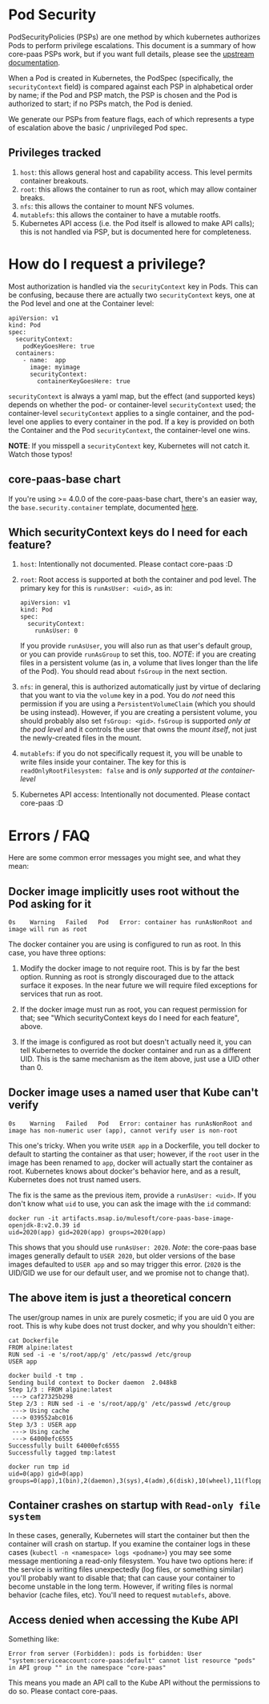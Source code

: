 # Pod Security

PodSecurityPolicies (PSPs) are one method by which kubernetes authorizes Pods
to perform privilege escalations. This document is a summary of how core-paas
PSPs work, but if you want full details, please see the [upstream
documentation](https://kubernetes.io/docs/concepts/policy/pod-security-policy/).

When a Pod is created in Kubernetes, the PodSpec (specifically, the
`securityContext` field) is compared against each PSP in alphabetical order by
name; if the Pod and PSP match, the PSP is chosen and the Pod is authorized to
start; if no PSPs match, the Pod is denied.

We generate our PSPs from feature flags, each of which represents a type of
escalation above the basic / unprivileged Pod spec.

## Privileges tracked

1. `host`: this allows general host and capability access. This level permits
    container breakouts.
2. `root`: this allows the container to run as root, which may allow container
   breaks.
3. `nfs`: this allows the container to mount NFS volumes.
4. `mutablefs`: this allows the container to have a mutable rootfs.
5. Kubernetes API access (i.e. the Pod itself is allowed to make API calls);
   this is not handled via PSP, but is documented here for completeness.

# How do I request a privilege?

Most authorization is handled via the `securityContext` key in Pods. This can be
confusing, because there are actually two `securityContext` keys, one at the Pod
level and one at the Container level:

```
apiVersion: v1
kind: Pod
spec:
  securityContext:
    podKeyGoesHere: true
  containers:
    - name:  app
      image: myimage
      securityContext:
        containerKeyGoesHere: true
```

`securityContext` is always a yaml map, but the effect (and supported keys)
depends on whether the pod- or container-level `securityContext` used; the
container-level `securityContext` applies to a single container, and the
pod-level one applies to every container in the pod. If a key is provided on
both the Container and the Pod `securityContext`, the container-level one wins.

**NOTE**: If you misspell a `securityContext` key, Kubernetes will not catch it.
Watch those typos!

## core-paas-base chart

If you're using >= 4.0.0 of the core-paas-base chart, there's an easier way,
the `base.security.container` template, documented
[here](https://github.com/mulesoft/core-paas-base#basesecuritycontainer).

## Which securityContext keys do I need for each feature?

1. `host`: Intentionally not documented. Please contact core-paas :D

2. `root`: Root access is supported at both the container and pod level. The
   primary key for this is `runAsUser: <uid>`, as in:

    ```
    apiVersion: v1
    kind: Pod
    spec:
      securityContext:
        runAsUser: 0
    ```

    If you provide `runAsUser`, you will also run as that user's default group, or
    you can provide `runAsGroup` to set this, too. *NOTE*: if you are creating
    files in a persistent volume (as in, a volume that lives longer than the life
    of the Pod). You should read about `fsGroup` in the next section.

3. `nfs`: in general, this is authorized automatically just by virtue of
   declaring that you want to via the `volume` key in a pod. You do _not_ need
   this permission if you are using a `PersistentVolumeClaim` (which you should
   be using instead).  However, if you are creating a persistent volume, you
   should probably also set `fsGroup: <gid>`. `fsGroup` is supported *only at
   the pod level* and it controls the user that owns the _mount itself_, not
   just the newly-created files in the mount.

4. `mutablefs`: if you do not specifically request it, you will be unable to
   write files inside your container. The key for this is
   `readOnlyRootFilesystem: false` and is *only supported at the
   container-level*

5. Kubernetes API access: Intentionally not documented. Please contact core-paas
   :D

# Errors / FAQ

Here are some common error messages you might see, and what they mean:

## Docker image implicitly uses root without the Pod asking for it
```
0s    Warning   Failed   Pod   Error: container has runAsNonRoot and image will run as root
```
The docker container you are using is configured to run as root. In this case,
you have three options:

  1. Modify the docker image to not require root. This is by far the best
     option. Running as root is strongly discouraged due to the attack surface
     it exposes. In the near future we will require filed exceptions for
     services that run as root.

  2. If the docker image must run as root, you can request permission for that;
     see "Which securityContext keys do I need for each feature", above.

  3. If the image is configured as root but doesn't actually need it, you can
     tell Kubernetes to override the docker container and run as a
     different UID. This is the same mechanism as the item above, just use a
     UID other than 0.

##  Docker image uses a named user that Kube can't verify
```
0s    Warning   Failed   Pod   Error: container has runAsNonRoot and image has non-numeric user (app), cannot verify user is non-root
```

This one's tricky. When you write `USER app` in a Dockerfile, you tell docker to
default to starting the container as that user; however, if the `root` user in
the image has been renamed to `app`, docker will actually start the container as
root. Kubernetes knows about docker's behavior here, and as a result,
Kubernetes does not trust named users.

The fix is the same as the previous item, provide a `runAsUser: <uid>`. If you
don't know what `uid` to use, you can ask the image with the `id` command:
```
docker run -it artifacts.msap.io/mulesoft/core-paas-base-image-openjdk-8:v2.0.39 id
uid=2020(app) gid=2020(app) groups=2020(app)
```

This shows that you should use `runAsUser: 2020`. *Note*: the core-paas base
images generally default to `USER 2020`, but older versions of the base images
defaulted to `USER app` and so may trigger this error. (`2020` is the UID/GID we
use for our default user, and we promise not to change that).

## The above item is just a theoretical concern

The user/group names in unix are purely cosmetic; if you are uid 0 you are
root. This is why kube does not trust docker, and why you shouldn't either:

```
cat Dockerfile
FROM alpine:latest
RUN sed -i -e 's/root/app/g' /etc/passwd /etc/group
USER app

docker build -t tmp .
Sending build context to Docker daemon  2.048kB
Step 1/3 : FROM alpine:latest
 ---> caf27325b298
Step 2/3 : RUN sed -i -e 's/root/app/g' /etc/passwd /etc/group
 ---> Using cache
 ---> 039552abc016
Step 3/3 : USER app
 ---> Using cache
 ---> 64000efc6555
Successfully built 64000efc6555
Successfully tagged tmp:latest

docker run tmp id
uid=0(app) gid=0(app) groups=0(app),1(bin),2(daemon),3(sys),4(adm),6(disk),10(wheel),11(floppy),20(dialout),26(tape),27(video)
```

## Container crashes on startup with `Read-only file system`

In these cases, generally, Kubernetes will start the container but then the
container will crash on startup.  If you examine the container logs in these
cases (`kubectl -n <namespace> logs <podname>`) you may see some message
mentioning a read-only filesystem. You have two options here: if the service
is writing files unexpectedly (log files, or something similar) you'll probably
want to disable that; that can cause your container to become unstable in the
long term. However, if writing files is normal behavior (cache files, etc).
You'll need to request `mutablefs`, above.

## Access denied when accessing the Kube API

Something like:
```
Error from server (Forbidden): pods is forbidden: User "system:serviceaccount:core-paas:default" cannot list resource "pods" in API group "" in the namespace "core-paas"
```

This means you made an API call to the Kube API without the permissions to do
so. Please contact core-paas.
